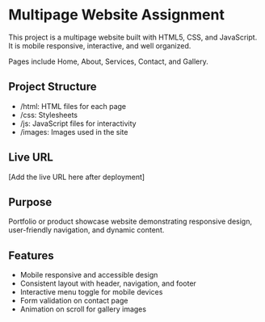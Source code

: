# Multipage Website Assignment

This project is a multipage website built with HTML5, CSS, and JavaScript.
It is mobile responsive, interactive, and well organized.

Pages include Home, About, Services, Contact, and Gallery.

## Project Structure
- /html: HTML files for each page
- /css: Stylesheets
- /js: JavaScript files for interactivity
- /images: Images used in the site

## Live URL
[Add the live URL here after deployment]

## Purpose
Portfolio or product showcase website demonstrating responsive design, user-friendly navigation, and dynamic content.

## Features
- Mobile responsive and accessible design
- Consistent layout with header, navigation, and footer
- Interactive menu toggle for mobile devices
- Form validation on contact page
- Animation on scroll for gallery images
